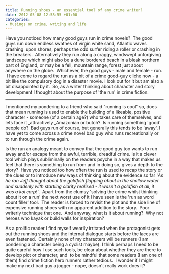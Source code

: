 ```yaml
---
title: Running shoes - an essential tool of any crime writer?
date: 2012-05-08 12:58:55 +01:00
categories:
- Musings on crime, writing and life
---
```


Have you noticed how many good guys run in crime novels?  The good guys run down endless swathes of virgin white sand, Atlantic waves crashing  upon shores, perhaps the odd surfer riding a roller or crashing in the breakers.  Alternatively they run along a craggy, windswept unforgiving landscape which might also be a dune bordered beach in a bleak northern part of England, or may be a fell, mountain range, forest just about anywhere on the globe.  Whichever, the good guys - male and female - run.  I have come to regard the run as a bit of a crime good-guy cliche now - a bit like the compulsory dog in a disaster movie. I look out for it but am also a bit disappointed by it.  So, as a writer thinking about character and story development I thought about the purpose of 'the run' in crime fiction.

---

I mentioned my pondering to a friend who said "running is cool" so, does that mean running is used to enable the building of a likeable, positive character - someone (of a certain age?) who takes care of themselves, and lets face it _attractively _Amazonian or butch?  Is running something 'good' people do?  Bad guys run of course, but generally this tends to be 'away'. I have yet to come across a crime novel bad guy who runs recreationally or to run through the crime again.

Is the run an analogy meant to convey that the good guy too wants to run away and/or escape from the awful, terrible, dreadful crime. Is it a clever tool which plays subliminally on the readers psyche in a way that makes us feel that there is something to run from and in doing so, gives a depth to the story?  Have you noticed too how often the run is used to recap the story or the clues or to introduce new ways of thinking about the evidence so far '_As he ran_ _Jeff thought about the goldfish flopping about in the shallow water and suddenly with startling clarity realised - it wasn't a goldfish at all, it was a koi carp!'_.  Apart from the clumsy 'solving the crime whilst thinking about it on a run' the next worst use of it I have seen is the 'run as word count filler' tool.  The reader is forced to revisit the plot and the side line of expensive running shoes with no apparent addition to the story.  Poor writerly technique that one.  And anyway, what is it about running?  Why not heroes who kayak or build walls for inspiration?

As a prolific reader I find myself wearily irritated when the protagonist gets out the running shoes and the internal dialogue starts before the laces are even fastened.  Certainly none of my characters will be runners (I am pondering a character being a cyclist maybe). I think perhaps I need to be quite careful how I use such tools, be clear about whether they are there to develop plot or character, and  to be mindful that some readers (I am one of them) find crime fiction hero runners rather tedious.  I wonder if I might make my next bad guy a jogger - nope, doesn't really work does it?